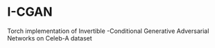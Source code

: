 # I-CGAN
Torch implementation of Invertible -Conditional Generative Adversarial Networks on Celeb-A dataset
